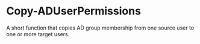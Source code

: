 # Copy-ADUserPermissions

A short function that copies AD group membership from one source user to one or more target users.
